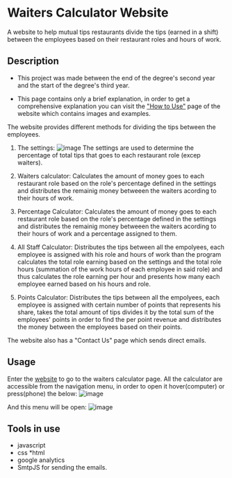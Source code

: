 # Waiters Calculator Website

A website to help mutual tips restaurants divide the tips (earned in a shift) between the employees based on their restaurant roles and hours of work.

## Description

* This project was made between the end of the degree's second year and the start of the degree's third year.

* This page contains only a brief explanation, in order to get a comprehensive explanation you can visit the ["How to Use"](https://waiterscalculator.com/how-to-use.html#points-calculator) page of the website which contains images and examples. 

The website provides different methods for dividing the tips between the employees.
1) The settings:
![image](https://user-images.githubusercontent.com/40609600/219350777-4b2d395e-386b-4896-9d3e-fdf5dc8949fb.png)
   The settings are used to determine the percentage of total tips that goes to each restaurant role (excep waiters).
2) Waiters calculator: 
Calculates the amount of money goes to each restaurant role based on the role's percentage defined in the settings and distributes the remainig money betweeen the waiters acording to their hours of work.

3) Percentage Calculator:
Calculates the amount of money goes to each restaurant role based on the role's percentage defined in the settings and distributes the remainig money betweeen the waiters acording to their hours of work and a percentage assigned to them.

4) All Staff Calculator:
Distributes the tips between all the empolyees, each employee is assigned with his role and hours of work than the program calculates the total role earning based on the settings and the total role hours (summation of the work hours of each employee in said role) and thus calculates the role earning per hour and presents how many each employee earned based on his hours and role.

5) Points Calculator:
Distributes the tips between all the empolyees, each employee is assigned with certain number of points that represents his share, takes the total amount of tips divides it by the total sum of the employees' points in order to find the per point revenue and distributes the money between the employees based on their points.

The website also has a "Contact Us" page which sends direct emails.

## Usage

Enter the [website](https://waiterscalculator.com/index.html) to go to the waiters calculator page.
All the calculator are accessible from the navigation menu, in order to open it hover(computer) or press(phone) the below:
![image](https://user-images.githubusercontent.com/40609600/219376444-871a80b3-8130-4478-8739-de429a8b31c1.png)

And this menu will be open:
![image](https://user-images.githubusercontent.com/40609600/219348946-1a67fbf3-6ae9-4510-87ea-d95eeddc6514.png)

## Tools in use

* javascript 
* css
*html 
* google analytics 
* SmtpJS for sending the emails. 
